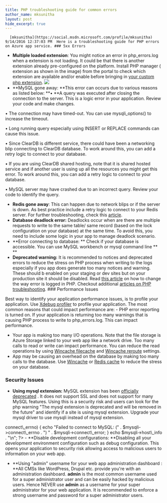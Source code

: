 ```yaml
---
title: PHP troubleshooting guide for common errors
author_name: mksunitha
layout: post
hide_excerpt: true
---
```

      [mksunitha](https://social.msdn.microsoft.com/profile/mksunitha)  9/14/2016 12:37:03 PM  Here is a troubleshooting guide for PHP errors on Azure app service. ### 5xx Errors

  -  **Multiple loaded extension**: You might notice an error in php\_errors.log when a extension is not loading. It could be that there is another extension already pre-configured on the platform. Install PHP manager ( extension as shown in the image) from the portal to check which extension are available and/or enable before bringing in [your custom php extension](https://blogs.msdn.microsoft.com/silverlining/2012/09/17/using-custom-php-extensions-in-windows-azure-web-sites/). ![](http://sunithamk.files.wordpress.com/2016/09/091416_2030_azureappser1.png)
 - **MySQL gone away: **This error can occurs due to various reasons as listed below:   **• **A query was executed after closing the connection to the server. This is a logic error in your application. Review your code and make changes.

 • The connection may have timed-out. You can use mysqli\_options() to increase the timeout.

 • Long running query especially using INSERT or REPLACE commands can cause this issue.

 • Since ClearDB is different service, there could have been a networking blip connecting to ClearDB database. To work around this, you can add a retry logic to connect to your database.

 • If you are using ClearDB shared hosting, note that it is shared hosted service and if another user is using up all the resources you might get this error. To work around this, you can add a retry logic to connect to your database.

 • MySQL server may have crashed due to an incorrect query. Review your code to identify the query.

 
 - **Redis gone away**: This can happen due to network blips or if the server is down. As best practice include a retry logic to connect to your Redis server. For further troubleshooting, check this [article](https://azure.microsoft.com/en-us/documentation/articles/cache-how-to-troubleshoot/).
 -  **Database deadlock error:** Deadlocks occur when are there are multiple requests to write to the same table/ same record (based on the lock configuration on your database) at the same time. To avoid this, you need to include some logic in your app to manage deadlock scenario.
 - **Error connecting to database: ** Check if your database is accessible. You can use MySQL workbench or mysql command line ** **
 - **Deprecated warning:** It is recommended to notices and deprecated errors to reduce the stress on PHP process when writing to the logs especially if you app does generate too many notices and warning. These should b enabled on your staging or dev sites but on your production site it should be disabled. Read [this article](https://blogs.msdn.microsoft.com/azureossds/2015/04/15/info-about-php-fatal-error-and-error-log-on-azure-website/) on how to change the way error is logged in PHP.
  Checkout additional [articles on PHP troubleshooting](https://blogs.msdn.microsoft.com/azureossds/tag/php-troubleshooting/). ### Performance Issues

 Best way to identify your application performance issues, is to profile your application. Use [Xdebug profiler](https://sunithamk.wordpress.com/2016/09/14/enable-xdebug-to-profile-your-php-app-on-app-service/) to profile your application. The most common reasons that could impact performance are:  - PHP error reporting is turned on. If your application is returning too many warnings that is causing PHP process to write to php\_errors.log. This can impact performance.
 - Your app is making too many I/O operations. Note that the file storage is Azure Storage linked to your web app like a network drive. Too many calls to read or write can impact performance. You can reduce the read operations by using [Wincache filecache](http://php.net/manual/en/wincache.configuration.php) and [Wincache reroute](http://php.net/manual/en/wincache.configuration.php) settings.
 - App may be causing an overhead on the database by making too many calls to the database. Use [Wincache](http://php.net/manual/en/book.wincache.php) or [Redis cache](https://azure.microsoft.com/en-us/services/cache/) to reduce the stress on your database.
  ### Security Issues

  - **Using mysql extension:** MySQL extension has been [officially deprecated](http://php.net/manual/en/migration55.deprecated.php) . It does not support SSL and does not support for many MySQL features. Using this is a security risk and users can look for the php warning "The mysql extension is deprecated and will be removed in the future" and identify if a site is using mysql extension. Upgrade your mysql driver to use mysqli instead of mysql extension.
  <?php $mysqli = new mysqli("localhost", "user", "password", "database"); if ($mysqli->connect\_errno) { echo "Failed to connect to MySQL: (" . $mysqli->connect\_errno . ") " . $mysqli->connect\_error; } echo $mysqli->host\_info . "\n"; ?>  -  **Disable development configurations: **Disabling all your development environment configuration such as debug configuration. This opens your application to security risk allowing access to malicious users to information on your web app.
 -  **Using "admin" username for your web app administration dashboard : **All CMSs like WordPress, Drupal etc. provide you're with an administration dashboard. **admin** is the most common username used for a super administrator user and can be easily hacked by malicious users. Hence NEVER use **admin** as a username for your super administrator for your web application. It is recommended to enforce a strong username and password for a super administrator users.
       